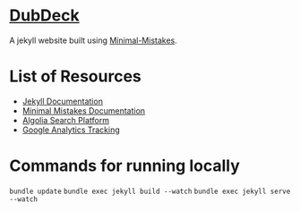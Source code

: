 # [DubDeck](http:/dubdeck.github.io)

A jekyll website built using [Minimal-Mistakes](https://github.com/mmistakes/minimal-mistakes).

# List of Resources
* [Jekyll Documentation](https://jekyllrb.com/docs/home/)
* [Minimal Mistakes Documentation](https://mmistakes.github.io/minimal-mistakes/docs/quick-start-guide/)
* [Algolia Search Platform](www.algolia.com/)
* [Google Analytics Tracking](https://analytics.google.com/analytics/web)

# Commands for running locally
```bundle update```
```bundle exec jekyll build --watch```
```bundle exec jekyll serve --watch```
